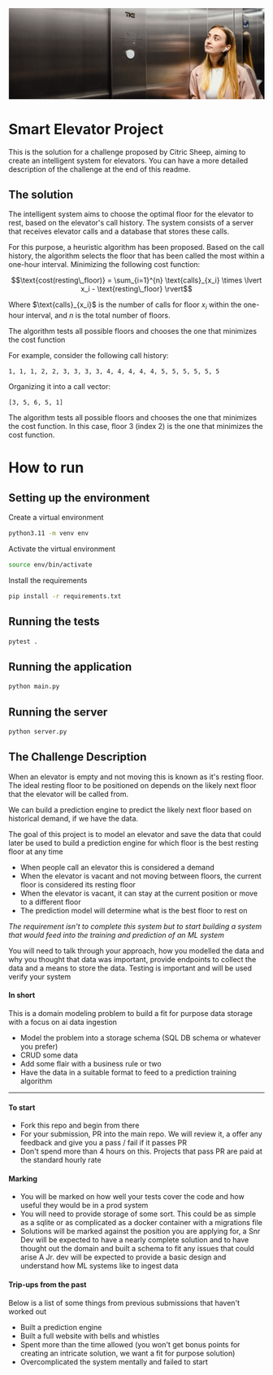 ![banner](readme_assets/banner.png)
# Smart Elevator Project
This is the solution for a challenge proposed by Citric Sheep, aiming to create an intelligent system for elevators. You can have a more detailed description of the challenge at the end of this readme.

## The solution
The intelligent system aims to choose the optimal floor for the elevator to rest, based on the elevator's call history. The system consists of a server that receives elevator calls and a database that stores these calls.

For this purpose, a heuristic algorithm has been proposed. Based on the call history, the algorithm selects the floor that has been called the most within a one-hour interval. Minimizing the following cost function:
```math
\text{cost(resting\_floor)} = \sum_{i=1}^{n} \text{calls}_{x_i} \times \lvert x_i - \text{resting\_floor} \rvert
```

Where $\text{calls}_{x_i}\$ is the number of calls for floor $x_i$ within the one-hour interval, and $n$ is the total number of floors.

The algorithm tests all possible floors and chooses the one that minimizes the cost function

For example, consider the following call history:
```
1, 1, 1, 2, 2, 3, 3, 3, 3, 4, 4, 4, 4, 4, 5, 5, 5, 5, 5, 5
```

Organizing it into a call vector:
```
[3, 5, 6, 5, 1]
```

The algorithm tests all possible floors and chooses the one that minimizes the cost function. In this case, floor 3 (index 2) is the one that minimizes the cost function.

# How to run

## Setting up the environment
Create a virtual environment
```bash
python3.11 -m venv env
```

Activate the virtual environment
```bash
source env/bin/activate
```

Install the requirements
```bash
pip install -r requirements.txt
```

## Running the tests
```bash
pytest .
```

## Running the application
```bash
python main.py
```

## Running the server
```bash
python server.py
```

## The Challenge Description
When an elevator is empty and not moving this is known as it's resting floor. 
The ideal resting floor to be positioned on depends on the likely next floor that the elevator will be called from.

We can build a prediction engine to predict the likely next floor based on historical demand, if we have the data.

The goal of this project is to model an elevator and save the data that could later be used to build a prediction engine for which floor is the best resting floor at any time
- When people call an elevator this is considered a demand
- When the elevator is vacant and not moving between floors, the current floor is considered its resting floor
- When the elevator is vacant, it can stay at the current position or move to a different floor
- The prediction model will determine what is the best floor to rest on


_The requirement isn't to complete this system but to start building a system that would feed into the training and prediction
of an ML system_

You will need to talk through your approach, how you modelled the data and why you thought that data was important, provide endpoints to collect the data and 
a means to store the data. Testing is important and will be used verify your system


#### In short
This is a domain modeling problem to build a fit for purpose data storage with a focus on ai data ingestion
- Model the problem into a storage schema (SQL DB schema or whatever you prefer)
- CRUD some data
- Add some flair with a business rule or two
- Have the data in a suitable format to feed to a prediction training algorithm

---

#### To start
- Fork this repo and begin from there
- For your submission, PR into the main repo. We will review it, a offer any feedback and give you a pass / fail if it passes PR
- Don't spend more than 4 hours on this. Projects that pass PR are paid at the standard hourly rate

#### Marking
- You will be marked on how well your tests cover the code and how useful they would be in a prod system
- You will need to provide storage of some sort. This could be as simple as a sqlite or as complicated as a docker container with a migrations file
- Solutions will be marked against the position you are applying for, a Snr Dev will be expected to have a nearly complete solution and to have thought out the domain and built a schema to fit any issues that could arise 
A Jr. dev will be expected to provide a basic design and understand how ML systems like to ingest data


#### Trip-ups from the past
Below is a list of some things from previous submissions that haven't worked out
- Built a prediction engine
- Built a full website with bells and whistles
- Spent more than the time allowed (you won't get bonus points for creating an intricate solution, we want a fit for purpose solution)
- Overcomplicated the system mentally and failed to start
